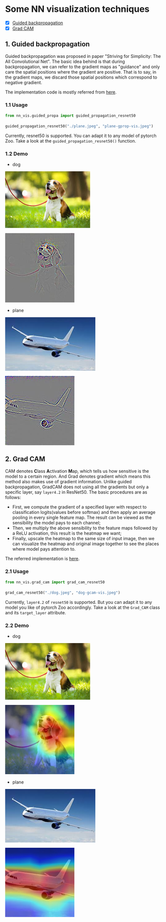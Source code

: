 # Some NN visualization techniques

- [x] [Guided backpropagation](https://arxiv.org/abs/1412.6806)
- [x] [Grad CAM](https://arxiv.org/abs/1610.02391)

## 1. Guided backpropagation
Guided backpropagation was proposed in paper "Striving for Simplicity: The All Convolutional Net". The basic idea behind is that
during backpropagation, we can refer to the gradient maps as "guidance" and only care the spatial positions where the gradient are positive. 
That is to say, in the gradient maps, we discard those spatial positions which correspond to negative gradient.

The implementation code is mostly referred from [here](https://zhuanlan.zhihu.com/p/75054200).

### 1.1 Usage
```python
from nn_vis.guided_propa import guided_propagation_resnet50

guided_propagation_resnet50("./plane.jpeg", "plane-gprop-vis.jpeg")
```   
Currently, resnet50 is supported. You can adapt it to any model of pytorch Zoo. Take a look at the `guided_propagation_resnet50()` function.
### 1.2 Demo
- dog 

![dog](dog.jpeg) 

![dog](dog-gprop-vis.jpeg)
- plane

![plane](plane.jpeg) 

![plane](plane-gprop-vis.jpeg)

## 2. Grad CAM
CAM denotes **C**lass **A**ctivation **M**ap, which tells us how sensitive is the model to a certain region. 
And Grad denotes gradient which means this method also makes use of gradient information. 
Unlike guided backpropagation, GradCAM does not using all the gradients but only a specific layer, say `layer4.2` in ResNet50. 
The basic procedures are as follows:
 - First, we compute the gradient of a specified layer with respect to classification logits(values before softmax) 
 and then apply an average pooling in every single feature map. The result can be viewed as the sensibility the model pays to each channel;
 - Then, we multiply the above sensibility to the feature maps followed by a ReLU activation, this result 
 is the heatmap we want; 
 - Finally, upscale the heatmap to the same size of input image, then we can visualize the heatmap and original image together
  to see the places where model pays attention to.   
  
The referred implementation is [here](https://github.com/kazuto1011/grad-cam-pytorch).

### 2.1 Usage
```python
from nn_vis.grad_cam import grad_cam_resnet50

grad_cam_resnet50("./dog.jpeg", "dog-gcam-vis.jpeg")
```   
Currently, `layer4.2` of `resnet50` is supported. But you can adapt it to any model you like of pytorch Zoo accordingly. 
Take a look at the `Grad_CAM` class and its `target_layer` attribute.
### 2.2 Demo
- dog 

![dog](dog.jpeg) 

![dog](dog-gcam-vis.jpeg)
- plane

![plane](plane.jpeg) 

![plane](plane-gcam-vis.jpeg)
